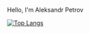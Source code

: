 Hello, I'm Aleksandr Petrov



[![Top Langs](https://github-readme-stats.vercel.app/api/top-langs/?username=AlPetrovv)](https://github.com/AlPetrovv/github-readme-stats)
